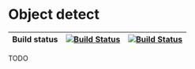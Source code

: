 # Object detect

| Build status | [![Build Status](https://github.com/ctu-mrs/object_detect/workflows/Melodic/badge.svg)](https://github.com/ctu-mrs/object_detect/actions) | [![Build Status](https://github.com/ctu-mrs/object_detect/workflows/Noetic/badge.svg)](https://github.com/ctu-mrs/mrs_simulation/actions) |
|--------------|-------------------------------------------------------------------------------------------------------------------------------------------|-------------------------------------------------------------------------------------------------------------------------------------------|

TODO
